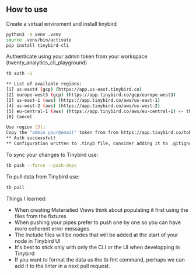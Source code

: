 
## How to use
Create a virtual enviroment and install tinybird
```sh
python3 -m venv .venv
source .venv/bin/activate
pip install tinybird-cli
```
Authenticate using your admin token from your workspace (twenty_analytics_cli_playground)
```sh
tb auth -i

** List of available regions:
[1] us-east4 (gcp) (https://app.us-east.tinybird.co)
[2] europe-west3 (gcp) (https://app.tinybird.co/gcp/europe-west3)
[3] us-east-1 (aws) (https://app.tinybird.co/aws/us-east-1)
[4] us-west-2 (aws) (https://app.tinybird.co/aws/us-west-2)
[5] eu-central-1 (aws) (https://app.tinybird.co/aws/eu-central-1) <- this
[0] Cancel

Use region [5]:
Copy the "admin your@email" token from from https://app.tinybird.co/tokens and paste it here: <pasted Token>
** Auth successful!
** Configuration written to .tinyb file, consider adding it to .gitignore
```
To sync your changes to Tinybird use:
```sh
tb push --force --push-deps
```
To pull data from Tinybird use:
```sh
tb pull
```
Things I learned:

* When creating Materialied Views think about populating it first using the files from the fixtures
* When pushing your pipes prefer to push one by one so you can have more coherent error messages
* The Include files will be nodes that will be added at the start of your node in Tinybird UI
* It's best to stick only with only the CLI or the UI when developping in Tinybird
* If you want to format the data us the tb fmt command, perhaps we can add it to the linter in a next pull request.


